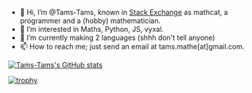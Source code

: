- 👋 Hi, I’m @Tams-Tams, known in [Stack Exchange](https://codegolf.stackexchange.com/users/96037/math) as mathcat, a programmer and a (hobby) mathematician.
- 👀 I’m interested in Maths, Python, JS, vyxal.
- 🌱 I’m currently making 2 languages (shhh don't tell anyone)
- 📫 How to reach me; just send an email at tams.mathe[at]gmail.com.

[![Tams-Tams's GitHub stats](https://github-readme-stats.vercel.app/api?username=Tams-Tams&show_icons=true)](https://github.com/anuraghazra/github-readme-stats)

[![trophy](https://github-profile-trophy.vercel.app/?username=tams-tams)](https://github.com/ryo-ma/github-profile-trophy)
